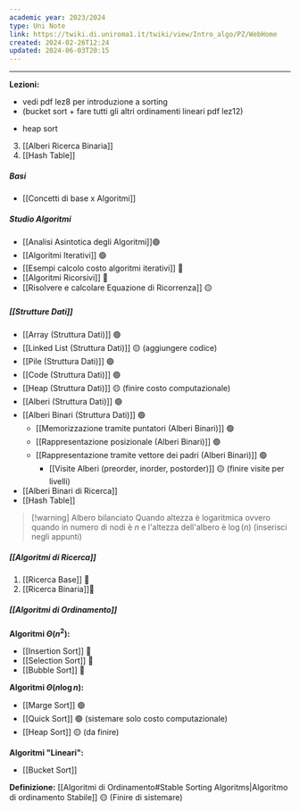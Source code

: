 ```yaml
---
academic year: 2023/2024
type: Uni Note
link: https://twiki.di.uniroma1.it/twiki/view/Intro_algo/PZ/WebHome
created: 2024-02-26T12:24
updated: 2024-06-03T20:15
---
```

---
**Lezioni:**
- vedi pdf lez8 per introduzione a sorting
- (bucket sort + fare tutti gli altri ordinamenti lineari pdf lez12)
+  heap sort
3. [[Alberi Ricerca Binaria]]
4. [[Hash Table]]

##### Basi
- [[Concetti di base x Algoritmi]]

##### Studio Algoritmi
- [[Analisi Asintotica degli Algoritmi]]🟢
- [[Algoritmi Iterativi]] 🟢
- [[Esempi calcolo costo algoritmi iterativi]] 🔴
- [[Algoritmi Ricorsivi]] 🔴
- [[Risolvere e calcolare Equazione di Ricorrenza]] 🟡

##### [[Strutture Dati]]
- [[Array (Struttura Dati)]] 🟢
- [[Linked List (Struttura Dati)]] 🟡 (aggiungere codice)
- [[Pile (Struttura Dati)]] 🟢
- [[Code (Struttura Dati)]] 🟢
- [[Heap (Struttura Dati)]] 🟡 (finire costo computazionale)
- [[Alberi (Struttura Dati)]] 🟢
- [[Alberi Binari (Struttura Dati)]] 🟢
	- [[Memorizzazione tramite puntatori (Alberi Binari)]] 🟢
	- [[Rappresentazione posizionale (Alberi Binari)]] 🟢
	- [[Rappresentazione tramite vettore dei padri (Alberi Binari)]] 🟢
		- [[Visite Alberi (preorder, inorder, postorder)]] 🟡 (finire visite per livelli)
- [[Alberi Binari di Ricerca]]
- [[Hash Table]]


>[!warning] Albero bilanciato
>Quando altezza è logaritmica ovvero quando in numero di nodi è $n$ e l'altezza dell'albero è $\log(n)$ (inserisci negli appunti)

##### [[Algoritmi di Ricerca]]
1. [[Ricerca Base]] 🔴
2. [[Ricerca Binaria]]🔴

##### [[Algoritmi di Ordinamento]]
**Algoritmi $\Theta(n^{2})$:**
- [[Insertion Sort]] 🔴
- [[Selection Sort]] 🔴
- [[Bubble Sort]] 🔴

**Algoritmi $\Theta(n \log n)$:**
- [[Marge Sort]] 🟢
- [[Quick Sort]] 🟢 (sistemare solo costo computazionale)
- [[Heap Sort]] 🟡 (da finire)

**Algoritmi "Lineari":**
- [[Bucket Sort]]

**Definizione:** [[Algoritmi di Ordinamento#Stable Sorting Algoritms|Algoritmo di ordinamento Stabile]] 🟡 (Finire di sistemare)
